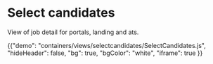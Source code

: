 # Select candidates

<p class="description">View of job detail for portals, landing and ats.</p>

{{"demo": "containers/views/selectcandidates/SelectCandidates.js", "hideHeader": false, "bg": true, "bgColor": "white", "iframe": true }}
